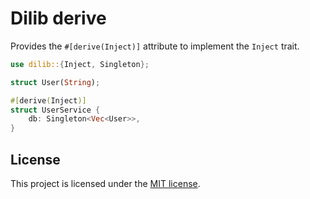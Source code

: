 # Dilib derive

Provides the `#[derive(Inject)]` attribute to implement the `Inject` trait.

```rust
use dilib::{Inject, Singleton};

struct User(String);

#[derive(Inject)]
struct UserService {
    db: Singleton<Vec<User>>,
}
```

## License
This project is licensed under the [MIT license](https://github.com/Neo-Ciber94/dilib-rs/blob/master/LICENSE).